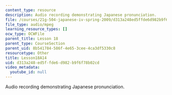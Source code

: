 ```yaml
---
content_type: resource
description: Audio recording demonstrating Japanese pronunciation.
file: /courses/21g-504-japanese-iv-spring-2009/d313a248ed5ffde6d982b9f6f78b02cd_Lesson18A14.mp3
file_type: audio/mpeg
learning_resource_types: []
ocw_type: OCWFile
parent_title: Lesson 18
parent_type: CourseSection
parent_uid: 8b541784-586f-4e65-3cee-4ca3df5330c8
resourcetype: Other
title: Lesson18A14
uid: d313a248-ed5f-fde6-d982-b9f6f78b02cd
video_metadata:
  youtube_id: null
---
```

Audio recording demonstrating Japanese pronunciation.